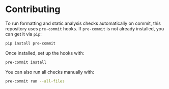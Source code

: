 # Contributing

To run formatting and static analysis checks automatically on commit, this repository uses `pre-commit` hooks. If `pre-commit` is not already installed, you can get it via `pip`:

```sh
pip install pre-commit
```

Once installed, set up the hooks with:

```sh
pre-commit install
```

You can also run all checks manually with:

```sh
pre-commit run --all-files
```

